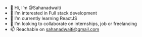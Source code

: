 - 👋 Hi, I’m @Sahanadwaiti
- 👀 I’m interested in Full stack development
- 🌱 I’m currently learning ReactJS
- 💞️ I’m looking to collaborate on internships, job or freelancing
- 📫 Reachable on sahanadwaiti@gmail.com

<!---
Sahanadwaiti/Sahanadwaiti is a ✨ special ✨ repository because its `README.md` (this file) appears on your GitHub profile.
You can click the Preview link to take a look at your changes.
--->
